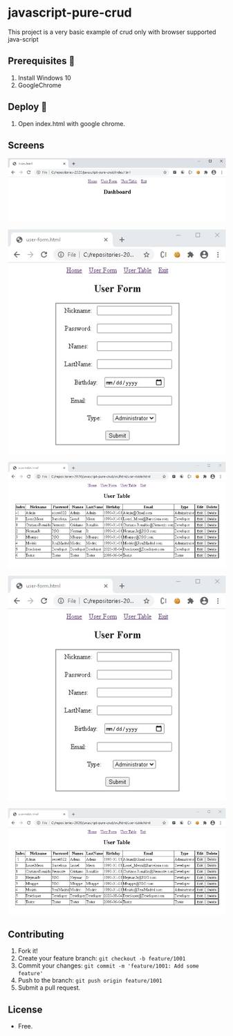 # javascript-pure-crud

This project is a very basic example of crud only with browser supported java-script

## Prerequisites 🔨

1. Install Windows 10
2. GoogleChrome

## Deploy 🚀

1. Open index.html with google chrome.

## Screens

<p align="center">
  <img src="documentation/dashboard.jpg">
</p>

<p align="center">
  <img src="documentation/user-form.jpg">
</p>

<p align="center">
  <img src="documentation/user-table.jpg">
</p>

<p align="center">
  <img src="documentation/user-form.jpg">
</p>

<p align="center">
  <img src="documentation/user-table.jpg">
</p>

## Contributing

1. Fork it!
2. Create your feature branch: `git checkout -b feature/1001`
3. Commit your changes: `git commit -m 'feature/1001: Add some feature'`
4. Push to the branch: `git push origin feature/1001`
5. Submit a pull request.

## License

- Free.
